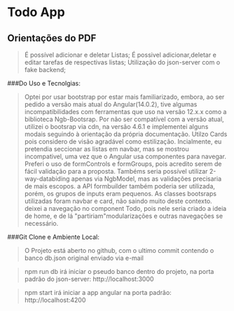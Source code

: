 # Todo App 

## Orientações do PDF
>É possível adicionar e deletar Listas;
>É possivel adicionar,deletar e editar tarefas de respectivas listas;
>Utilização do json-server com o fake backend;


###Do Uso e Tecnolgias:

> Optei por usar bootstrap por estar mais familiarizado, embora, ao ser pedido a versão mais atual do Angular(14.0.2), tive algumas incompatibilidades com ferramentas que uso na versão 12.x.x como a biblioteca Ngb-Bootsrap.
> Por não ser compatível com a versão atual, utilizei o bootsrap via cdn, na versão 4.6.1 e implementei alguns modais seguindo à orientação da própria documentação.
> Utilzo Cards pois considero de visão agradável como estilização.
> Incialmente, eu pretendia seccionar as listas em navbar, mas se mostrou incompativel, uma vez que o Angular usa componentes para navegar.
> Preferi o uso de formControls e formGroups, pois acredito serem de fácil validação para a proposta.
> Tambéms seria possível utilizar 2-way-databiding apenas via NgbModel, mas as validações precisaria de mais escopos.
> a API formbuilder também poderia ser utilizada, porém, os grupos de inputs eram pequenos.
> As classes bootsraps utilizadas foram navbar e card, não saindo muito deste contexto.
> deixei a navegação no component Todo, pois nele seria criado a ideia de home, e de lá "partiriam"modularizações e outras navegações se necessário.

###Git Clone e Ambiente Local:

> O Projeto está aberto no github, com o ultimo commit contendo o banco db.json original enviado via e-mail

> npm run db
> irá iniciar o pseudo banco dentro do projeto, na porta padrão do json-server: http://localhost:3000

> npm start
> irá iniciar a app angular na porta padrão: http://localhost:4200